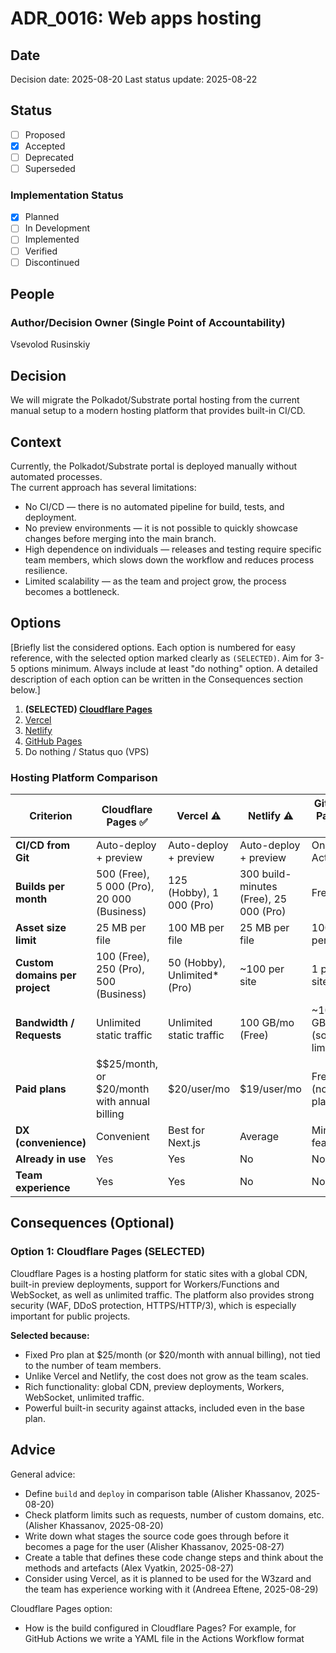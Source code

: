 # ADR_0016: Web apps hosting

## Date

Decision date: 2025-08-20
Last status update: 2025-08-22

## Status

- [ ] Proposed
- [x] Accepted
- [ ] Deprecated
- [ ] Superseded

### Implementation Status

- [x] Planned
- [ ] In Development
- [ ] Implemented
- [ ] Verified
- [ ] Discontinued

## People

### Author/Decision Owner (Single Point of Accountability)
Vsevolod Rusinskiy

## Decision

We will migrate the Polkadot/Substrate portal hosting from the current manual setup to a modern hosting platform that provides built-in CI/CD.

## Context

Currently, the Polkadot/Substrate portal is deployed manually without automated processes.  
The current approach has several limitations:  

- No CI/CD — there is no automated pipeline for build, tests, and deployment.  
- No preview environments — it is not possible to quickly showcase changes before merging into the main branch.  
- High dependence on individuals — releases and testing require specific team members, which slows down the workflow and reduces process resilience.  
- Limited scalability — as the team and project grow, the process becomes a bottleneck.  

## Options

[Briefly list the considered options. Each option is numbered for easy reference, with the selected option marked clearly as `(SELECTED)`. Aim for 3-5 options minimum. Always include at least "do nothing" option. A detailed description of each option can be written in the Consequences section below.]

1. **(SELECTED) [Cloudflare Pages](https://pages.cloudflare.com/)**  
2. [Vercel](https://vercel.com/)  
3. [Netlify](https://www.netlify.com/)  
4. [GitHub Pages](https://pages.github.com/)  
5. Do nothing / Status quo (VPS)

### Hosting Platform Comparison

| **Criterion**                  | Cloudflare Pages ✅                          | Vercel ⚠️                  | Netlify  ⚠️                          | GitHub Pages ⚠️       |
| ------------------------------ | -------------------------------------------- | ---------------------------- | -------------------------------------- | ----------------------- |
| **CI/CD from Git**             | Auto-deploy + preview                        | Auto-deploy + preview        | Auto-deploy + preview                  | Only Actions            |
| **Builds per month**           | 500 (Free), 5 000 (Pro), 20 000 (Business)   | 125 (Hobby), 1 000 (Pro)     | 300 build-minutes (Free), 25 000 (Pro) | Free                    |
| **Asset size limit**           | 25 MB per file                               | 100 MB per file              | 25 MB per file                         | 100 MB per file         |
| **Custom domains per project** | 100 (Free), 250 (Pro), 500 (Business)        | 50 (Hobby), Unlimited* (Pro) | ~100 per site                          | 1 per site              |
| **Bandwidth / Requests**       | Unlimited static traffic                     | Unlimited static traffic     | 100 GB/mo (Free)                       | ~100 GB/mo (soft limit) |
| **Paid plans**                 | $$25/month, or $20/month with annual billing | $20/user/mo                  | $19/user/mo                            | Free (no Pro plan)      |
| **DX (convenience)**           | Convenient                                   | Best for Next.js             | Average                                | Minimal features        |
| **Already in use**             | Yes                                          | Yes                          | No                                     | No                      |
| **Team experience**            | Yes                                          | Yes                          | No                                     | No                      |
   
## Consequences (Optional)

### Option 1: Cloudflare Pages (SELECTED)

Cloudflare Pages is a hosting platform for static sites with a global CDN, built-in preview deployments, support for Workers/Functions and WebSocket, as well as unlimited traffic. The platform also provides strong security (WAF, DDoS protection, HTTPS/HTTP/3), which is especially important for public projects.  

**Selected because:**
- Fixed Pro plan at $25/month (or $20/month with annual billing), not tied to the number of team members.  
- Unlike Vercel and Netlify, the cost does not grow as the team scales.  
- Rich functionality: global CDN, preview deployments, Workers, WebSocket, unlimited traffic.  
- Powerful built-in security against attacks, included even in the base plan.  

## Advice

General adviсe:
- Define `build` and `deploy` in comparison table (Alisher Khassanov, 2025-08-20)
- Check platform limits such as requests, number of custom domains, etc. (Alisher Khassanov, 2025-08-20)
- Write down what stages the source code goes through before it becomes a page for the user (Alisher Khassanov, 2025-08-27)
- Create a table that defines these code change steps and think about the methods and artefacts (Alex Vyatkin, 2025-08-27)
- Сonsider using Vercel, as it is planned to be used for the W3zard and the team has experience working with it (Andreea Eftene, 2025-08-29)

Cloudflare Pages option:
- How is the build configured in Cloudflare Pages? For example, for GitHub Actions we write a YAML file in the Actions Workflow format
